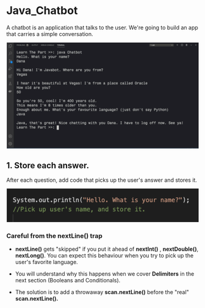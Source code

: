 # Java_Chatbot
A chatbot is an application that talks to the user. We're going to build an app that carries a simple conversation.

![Image_One](image_one.png)

## 1. Store each answer.

After each question, add code that picks up the user's answer and stores it.

![Image_Two](image_two.png)

### Careful from the **nextLine()** trap

- **nextLine()** gets "skipped" if you put it ahead of **nextInt()** , **nextDouble()**, **nextLong()**. You can expect this behaviour when you try to pick up the user's favorite language.

- You will understand why this happens when we cover **Delimiters** in the next section (Booleans and Conditionals).

- The solution is to add a throwaway **scan.nextLine()** before the "real" **scan.nextLine().**